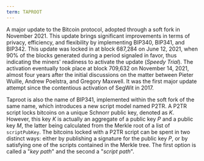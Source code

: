```yaml
---
term: TAPROOT
---
```


A major update to the Bitcoin protocol, adopted through a soft fork in November 2021. This update brings significant improvements in terms of privacy, efficiency, and flexibility by implementing BIP340, BIP341, and BIP342. This update was locked in at block 687,284 on June 12, 2021, when 90% of the blocks generated during a period signaled in favor, thus indicating the miners' readiness to activate the update (*Speedy Trial*). The activation eventually took place at block 709,632 on November 14, 2021, almost four years after the initial discussions on the matter between Pieter Wuille, Andrew Poelstra, and Gregory Maxwell. It was the first major update attempt since the contentious activation of SegWit in 2017.

Taproot is also the name of BIP341, implemented within the soft fork of the same name, which introduces a new script model named P2TR. A P2TR script locks bitcoins on a unique Schnorr public key, denoted as $K$. However, this key $K$ is actually an aggregate of a public key $P$ and a public key $M$, the latter being calculated from the Merkle root of a list of `scriptPubKey`. The bitcoins locked with a P2TR script can be spent in two distinct ways: either by publishing a signature for the public key $P$, or by satisfying one of the scripts contained in the Merkle tree. The first option is called a "*key path*" and the second a "*script path*".


